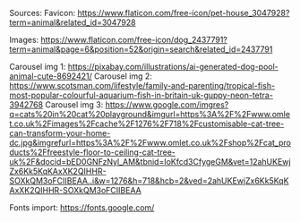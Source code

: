 Sources:
Favicon:
https://www.flaticon.com/free-icon/pet-house_3047928?term=animal&related_id=3047928

Images:
https://www.flaticon.com/free-icon/dog_2437791?term=animal&page=6&position=52&origin=search&related_id=2437791

Carousel img 1: https://pixabay.com/illustrations/ai-generated-dog-pool-animal-cute-8692421/
Carousel img 2: https://www.scotsman.com/lifestyle/family-and-parenting/tropical-fish-most-popular-colourful-aquarium-fish-in-britain-uk-guppy-neon-tetra-3942768
Carousel img 3: https://www.google.com/imgres?q=cats%20in%20cat%20playground&imgurl=https%3A%2F%2Fwww.omlet.co.uk%2Fimages%2Fcache%2F1276%2F718%2Fcustomisable-cat-tree-can-transform-your-home-dc.jpg&imgrefurl=https%3A%2F%2Fwww.omlet.co.uk%2Fshop%2Fcat_products%2Ffreestyle-floor-to-ceiling-cat-tree-uk%2F&docid=bED0GNFzNyl_AM&tbnid=IoKfcd3CfygeGM&vet=12ahUKEwjZx6Kk5KqKAxXK2QIHHR-SOXkQM3oFCIIBEAA..i&w=1276&h=718&hcb=2&ved=2ahUKEwjZx6Kk5KqKAxXK2QIHHR-SOXkQM3oFCIIBEAA

Fonts import:
https://fonts.google.com/